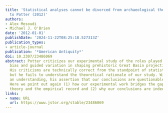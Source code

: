 ```yaml
---
title: 'Statistical analyses cannot be divorced from archaeological theory: A reply
  to Potter (2012)'
authors:
- Alex Mesoudi
- Michael J. O'Brien
date: '2012-01-01'
publishDate: '2024-11-22T08:25:18.527313Z'
publication_types:
- article-journal
publication: '*American Antiquity*'
doi: 10.2307/23486069
abstract: Potter criticizes our experimental study of the roles played by indirect
  bias and guided variation in shaping prehistoric Great Basin projectile point variation.
  His criticisms are technically correct from the standpoint of statistical convention,
  but he fails to understand the theoretical rationale of our study. Without such
  an understanding, his assertion that our conclusions are questionable is incorrect.
  Here we point out again (1) how our experimental work bridges the gap between cultural-transmission
  theory and the empirical record and (2) why our conclusions are indeed valid.
links:
- name: URL
  url: https://www.jstor.org/stable/23486069
---
```

